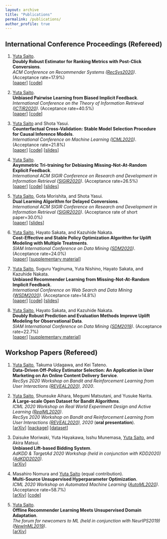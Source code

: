 ```yaml
---
layout: archive
title: "Publications"
permalink: /publications/
author_profile: true
---
```


## International Conference Proceedings (Refereed)

1. <u>Yuta Saito</u>. <br>
**Doubly Robust Estimator for Ranking Metrics with Post-Click Conversions**. <br>
_ACM Conference on Recommender Systems ([RecSys2020](https://recsys.acm.org/recsys20/))_. (Acceptance rate=17.9%) <br>
[[paper](https://dl.acm.org/doi/abs/10.1145/3383313.3412262)] [[code](https://github.com/usaito/doubly-robust-ranking-metric)] <br>

1. <u>Yuta Saito</u>. <br>
**Unbiased Pairwise Learning from Biased Implicit Feedback**. <br>
_International Conference on the Theory of Information Retrieval ([ICTIR2020](https://ictir2020.org/))_.  (Acceptance rate=40.5%) <br>
[[paper](https://dl.acm.org/doi/10.1145/3409256.3409812)] [[code](https://github.com/usaito/unbiased-pairwise-rec)] <br>

1. <u>Yuta Saito</u> and Shota Yasui. <br>
**Counterfactual Cross-Validation: Stable Model Selection Procedure for Causal Inference Models**. <br>
_International Conference on Machine Learning ([ICML2020](https://icml.cc/))_. (Acceptance rate=21.8%)<br>
[[paper](https://proceedings.icml.cc/paper/2020/hash/dc6a70712a252123c40d2adba6a11d84)] [[code](https://github.com/usaito/counterfactual-cv)] [[slides](https://usaito.github.io/files/ICML2020_CFCV_slides.pdf)] <br>

1. <u>Yuta Saito</u>. <br>
**Asymmetric Tri-training for Debiasing Missing-Not-At-Random Explicit Feedback**. <br>
_International ACM SIGIR Conference on Research and Development in Information Retrieval ([SIGIR2020](https://sigir.org/sigir2020/))_. (Acceptance rate=26.5%) <br>
[[paper](https://dl.acm.org/doi/abs/10.1145/3397271.3401114)] [[code](https://github.com/usaito/asymmetric-tri-rec-real)] [[slides](https://usaito.github.io/files/SIGIR2020_ATMF_slides.pdf)] <br>

1. <u>Yuta Saito</u>, Gota Morishita, and Shota Yasui. <br>
**Dual Learning Algorithm for Delayed Conversions**. <br>
_International ACM SIGIR Conference on Research and Development in Information Retrieval ([SIGIR2020](https://sigir.org/sigir2020/))_. (Acceptance rate of short paper=30.0%) <br>
[[paper](https://dl.acm.org/doi/abs/10.1145/3397271.3401282)] [[slides](https://usaito.github.io/files/SIGIR2020_DALDF_slides.pdf)] <br>

1. <u>Yuta Saito</u>, Hayato Sakata, and Kazuhide Nakata. <br> **Cost-Effective and Stable Policy Optimization Algorithm for Uplift Modeling with Multiple Treatments**. <br>
_SIAM International Conference on Data Mining ([SDM2020](https://www.siam.org/conferences/cm/conference/sdm20))_. (Acceptance rate=24.0%) <br>
[[paper](https://epubs.siam.org/doi/abs/10.1137/1.9781611976236.46)] [[supplementary material](https://usaito.github.io/files/varts.pdf)] <br>

1. <u>Yuta Saito</u>, Suguru Yaginuma, Yuta Nishino, Hayato Sakata, and Kazuhide Nakata. <br>
**Unbiased Recommender Learning from Missing-Not-At-Random Implicit Feedback**. <br>
_International Conference on Web Search and Data Mining ([WSDM2020](http://www.wsdm-conference.org/2020/registration.php))_. (Acceptance rate=14.8%) <br>
[[paper](https://dl.acm.org/doi/abs/10.1145/3336191.3371783)] [[code](https://github.com/usaito/unbiased-implicit-rec-real)] [[slides](https://usaito.github.io/files/WSDM2020_RELMF_slides.pdf)] <br>

1. <u>Yuta Saito</u>, Hayato Sakata, and Kazuhide Nakata. <br>
**Doubly Robust Prediction and Evaluation Methods Improve Uplift Modeling for Observational Data**. <br>
_SIAM International Conference on Data Mining ([SDM2019](https://www.siam.org/conferences/cm/conference/sdm19))_. (Acceptance rate=22.7%) <br>
[[paper](https://epubs.siam.org/doi/abs/10.1137/1.9781611975673.53)] [[supplementary material](https://usaito.github.io/files/SDM19_appendix.pdf)] <br>


## Workshop Papers (Refereed)

1. <u>Yuta Saito</u>, Takuma Udagawa, and Kei Tateno. <br>
**Data-Driven Off-Policy Estimator Selection: An Application in User Marketing on An Online Content Delivery Service**.  <br>
_RecSys 2020 Workshop on Bandit and Reinforcement Learning from User Interactions ([REVEAL2020](https://sites.google.com/view/reveal2020/home?authuser=0)), 2020_.

1. <u>Yuta Saito</u>, Shunsuke Aihara, Megumi Matsutani, and Yusuke Narita. <br>
**A Large-scale Open Dataset for Bandit Algorithms**.  <br>
_ICML 2020 Workshop on Real World Experiment Design and Active Learning ([RealML2020](https://realworldml.github.io/))_. <br>
_RecSys 2020 Workshop on Bandit and Reinforcement Learning from User Interactions ([REVEAL2020](https://sites.google.com/view/reveal2020/home?authuser=0)), 2020_ (**oral presentation**). <br>
[[arXiv](https://arxiv.org/abs/2008.07146)] [[package](https://github.com/st-tech/zr-obp)] [[dataset](https://research.zozo.com/data.html)]

1. Daisuke Moriwaki, Yuta Hayakawa, Isshu Munemasa, <u>Yuta Saito</u>, and Akira Matsui. <br>
**Unbiased Lift-based Bidding System**. <br>
_AdKDD & TargetAd 2020 Workshop (held in conjunction with KDD2020) ([AdKDD2020](https://www.adkdd.org/))_. <br>
[[arXiv](https://usaito.github.io/files/AdKDD2020.pdf)]

1. Masahiro Nomura and <u>Yuta Saito</u> (equal contribution). <br>
**Multi-Source Unsupervised Hyperparameter Optimization**. <br>
_ICML 2020 Workshop on Automated Machine Learning ([AutoML2020](https://sites.google.com/view/automl2020/home?authuser=0))_. (Acceptance rate=58.7%) <br>
[[arXiv](https://arxiv.org/abs/2006.10600)] [[code](https://github.com/nmasahiro/MSU-HPO)]

1. <u>Yuta Saito</u>.  <br>
**Offline Recommender Learning Meets Unsupervised Domain Adaptation**. <br>
_The forum for newcomers to ML (held in conjunction with NeurIPS2019) ([NewInML2019](https://nehzux.github.io/NewInML2019/))_. <br>
[[arXiv](https://arxiv.org/abs/1910.07295)]
